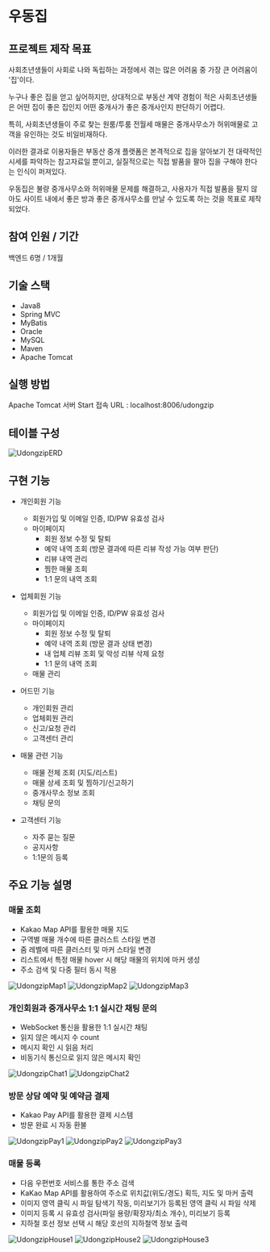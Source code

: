 # 우동집

## 프로젝트 제작 목표
사회초년생들이 사회로 나와 독립하는 과정에서 겪는 많은 어려움 중 가장 큰 어려움이 '집'이다.

누구나 좋은 집을 얻고 싶어하지만, 상대적으로 부동산 계약 경험이 적은 사회초년생들은 어떤 집이 좋은 집인지 어떤 중개사가 좋은 중개사인지 판단하기 어렵다.

특히, 사회초년생들이 주로 찾는 원룸/투룸 전월세 매물은 중개사무소가 허위매물로 고객을 유인하는 것도 비일비재하다.

이러한 결과로 이용자들은 부동산 중개 플랫폼은 본격적으로 집을 알아보기 전 대략적인 시세를 파악하는 참고자료일 뿐이고, 실질적으로는 직접 발품을 팔아 집을 구해야 한다는 인식이 퍼져있다.

우동집은 불량 중개사무소와 허위매물 문제를 해결하고, 사용자가 직접 발품을 팔지 않아도 사이트 내에서 좋은 방과 좋은 중개사무소를 만날 수 있도록 하는 것을 목표로 제작되었다.

## 참여 인원 / 기간
백엔드 6명 / 1개월

## 기술 스택
* Java8
* Spring MVC
* MyBatis
* Oracle
* MySQL
* Maven
* Apache Tomcat

## 실행 방법
Apache Tomcat 서버 Start
접속 URL : localhost:8006/udongzip

## 테이블 구성
![UdongzipERD](https://user-images.githubusercontent.com/96688007/180923021-741b0970-1640-412e-a047-a6f292b39667.png)

## 구현 기능
* 개인회원 기능
  * 회원가입 및 이메일 인증, ID/PW 유효성 검사
  * 마이페이지
    * 회원 정보 수정 및 탈퇴
    * 예약 내역 조회 (방문 결과에 따른 리뷰 작성 가능 여부 판단)
    * 리뷰 내역 관리
    * 찜한 매물 조회
    * 1:1 문의 내역 조회
    
 * 업체회원 기능
   * 회원가입 및 이메일 인증, ID/PW 유효성 검사
   * 마이페이지
     * 회원 정보 수정 및 탈퇴
     * 예약 내역 조회 (방문 결과 상태 변경)
     * 내 업체 리뷰 조회 및 악성 리뷰 삭제 요청
     * 1:1 문의 내역 조회
   * 매물 관리

 * 어드민 기능
   * 개인회원 관리
   * 업체회원 관리
   * 신고/요청 관리
   * 고객센터 관리

 * 매물 관련 기능
   * 매물 전체 조회 (지도/리스트)
   * 매물 상세 조회 및 찜하기/신고하기
   * 중개사무소 정보 조회
   * 채팅 문의

 * 고객센터 기능
   * 자주 묻는 질문
   * 공지사항
   * 1:1문의 등록

## 주요 기능 설명

### 매물 조회
  * Kakao Map API를 활용한 매물 지도
  * 구역별 매물 개수에 따른 클러스트 스타일 변경
  * 줌 레벨에 따른 클러스터 및 마커 스타일 변경
  * 리스트에서 특정 매물 hover 시 해당 매물의 위치에 마커 생성
  * 주소 검색 및 다중 필터 동시 적용
  
![UdongzipMap1](https://user-images.githubusercontent.com/96688007/180924112-f0c0cdd2-7048-4b1e-9a07-52681d31b32b.png)
![UdongzipMap2](https://user-images.githubusercontent.com/96688007/180924243-fededa4a-5154-44aa-886f-3642781eddb4.png)
![UdongzipMap3](https://user-images.githubusercontent.com/96688007/181009844-20d04f56-5abd-4659-9096-bb3fcbc69020.png)

### 개인회원과 중개사무소 1:1 실시간 채팅 문의
  * WebSocket 통신을 활용한 1:1 실시간 채팅
  * 읽지 않은 메시지 수 count
  * 메시지 확인 시 읽음 처리
  * 비동기식 통신으로 읽지 않은 메시지 확인
  
![UdongzipChat1](https://user-images.githubusercontent.com/96688007/180924744-6f5f39c0-81a8-45cd-abab-202b2b064b3b.png)
![UdongzipChat2](https://user-images.githubusercontent.com/96688007/180924789-d3879dd9-da03-4318-9de8-82e410d66c5b.png)

### 방문 상담 예약 및 예약금 결제
  * Kakao Pay API를 활용한 결제 시스템
  * 방문 완료 시 자동 환불
  
![UdongzipPay1](https://user-images.githubusercontent.com/96688007/180925169-03c195b2-f6ab-40e5-8f1b-2dee860471ba.png)
![UdongzipPay2](https://user-images.githubusercontent.com/96688007/180925184-084c472e-6912-4000-8854-e4ad2f014926.png)
![UdongzipPay3](https://user-images.githubusercontent.com/96688007/180925935-621b5145-676f-4785-894c-894842f9fadb.png)

### 매물 등록
  * 다음 우편번호 서비스를 통한 주소 검색
  * KaKao Map API를 활용하여 주소로 위치값(위도/경도) 획득, 지도 및 마커 출력
  * 이미지 영역 클릭 시 파일 탐색기 작동, 미리보기가 등록된 영역 클릭 시 파일 삭제
  * 이미지 등록 시 유효성 검사(파일 용량/확장자/최소 개수), 미리보기 등록
  * 지하철 호선 정보 선택 시 해당 호선의 지하철역 정보 출력

![UdongzipHouse1](https://user-images.githubusercontent.com/96688007/181007765-84fe7046-f9cd-4403-b51f-5989760dd60b.png)
![UdongzipHouse2](https://user-images.githubusercontent.com/96688007/181007899-9dabe382-83e0-41fa-a57d-5db0c594af94.png)
![UdongzipHouse3](https://user-images.githubusercontent.com/96688007/181007935-9c4cdf9f-053c-4d93-98f0-afe76aeb93d4.png)
